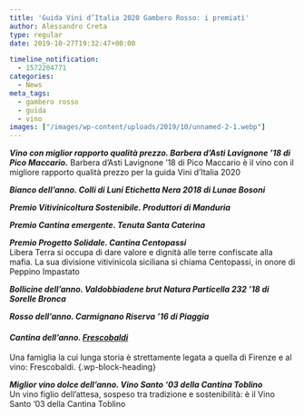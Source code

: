 ```yaml
---
title: 'Guida Vini d’Italia 2020 Gambero Rosso: i premiati'
author: Alessandro Creta
type: regular
date: 2019-10-27T19:32:47+00:00

timeline_notification:
  - 1572204771
categories:
  - News
meta_tags:
  - gambero rosso
  - guida
  - vino
images: ["/images/wp-content/uploads/2019/10/unnamed-2-1.webp"]
---
```

**_Vino con miglior rapporto qualità prezzo. Barbera d’Asti Lavignone ’18 di Pico Maccario._** Barbera d’Asti Lavignone ’18 di Pico Maccario è il vino con il migliore rapporto qualità prezzo per la guida Vini d&#8217;Italia 2020

**_Bianco dell’anno. Colli di Luni Etichetta Nera 2018 di Lunae Bosoni_**

**_Premio Vitivinicoltura Sostenibile. Produttori di Manduria_**

**_Premio Cantina emergente. Tenuta Santa Caterina_**

_**Premio Progetto Solidale. Cantina Centopassi**_  
Libera Terra si occupa di dare valore e dignità alle terre confiscate alla mafia. La sua divisione vitivinicola siciliana si chiama Centopassi, in onore di Peppino Impastato

**_Bollicine dell’anno. Valdobbiadene brut Natura Particella 232 ’18 di Sorelle Bronca_**

**_Rosso dell’anno. Carmignano Riserva ’16 di Piaggia_**

#### **_Cantina dell’anno. [Frescobaldi][1]_**  
Una famiglia la cui lunga storia è strettamente legata a quella di Firenze e al vino: Frescobaldi. {.wp-block-heading}

**_Miglior vino dolce dell’anno. Vino Santo ‘03 della Cantina Toblino_**  
Un vino figlio dell&#8217;attesa, sospeso tra tradizione e sostenibilità: è il Vino Santo &#8217;03 della Cantina Toblino

 [1]: https://www.frescobaldi.com